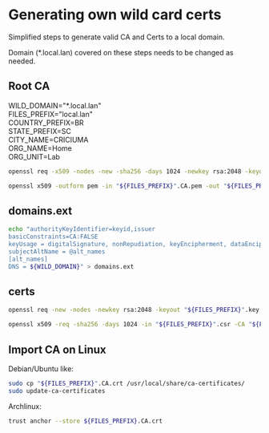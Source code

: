 # Generating own wild card certs

Simplified steps to generate valid CA and Certs to a local domain.

Domain (*.local.lan) covered on these steps needs to be changed as needed.   


## Root CA

WILD_DOMAIN="*.local.lan"  
FILES_PREFIX="local.lan"  
COUNTRY_PREFIX=BR  
STATE_PREFIX=SC  
CITY_NAME=CRICIUMA  
ORG_NAME=Home  
ORG_UNIT=Lab

```bash
openssl req -x509 -nodes -new -sha256 -days 1024 -newkey rsa:2048 -keyout "${FILES_PREFIX}".CA.key -out "${FILES_PREFIX}".CA.pem -subj "/C=${COUNTRY_PREFIX}/ST=${STATE_PREFIX}/L=${CITY_NAME}/O=${ORG_NAME}/OU=${ORG_UNIT}/CN=${WILD_DOMAIN}"
```
```bash
openssl x509 -outform pem -in "${FILES_PREFIX}".CA.pem -out "${FILES_PREFIX}".CA.crt
```

## domains.ext

```bash
echo "authorityKeyIdentifier=keyid,issuer
basicConstraints=CA:FALSE
keyUsage = digitalSignature, nonRepudiation, keyEncipherment, dataEncipherment
subjectAltName = @alt_names
[alt_names]
DNS = ${WILD_DOMAIN}" > domains.ext
```

## certs

```bash
openssl req -new -nodes -newkey rsa:2048 -keyout "${FILES_PREFIX}".key -out "${FILES_PREFIX}".csr -subj "/C=${COUNTRY_PREFIX}/ST=${STATE_PREFIX}/L=${CITY_NAME}/O=${ORG_NAME}/OU=${ORG_UNIT}/CN=${WILD_DOMAIN}"
```

```bash
openssl x509 -req -sha256 -days 1024 -in "${FILES_PREFIX}".csr -CA "${FILES_PREFIX}".CA.pem -CAkey "${FILES_PREFIX}".CA.key -CAcreateserial -extfile domains.ext -out "${FILES_PREFIX}".crt
```

## Import CA on Linux

Debian/Ubuntu like:

```bash
sudo cp "${FILES_PREFIX}".CA.crt /usr/local/share/ca-certificates/
sudo update-ca-certificates
```

Archlinux:

```bash
trust anchor --store ${FILES_PREFIX}.CA.crt
```